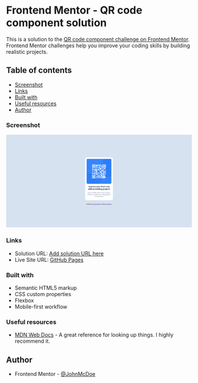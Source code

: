 # Frontend Mentor - QR code component solution

This is a solution to the [QR code component challenge on Frontend Mentor](https://www.frontendmentor.io/challenges/qr-code-component-iux_sIO_H). Frontend Mentor challenges help you improve your coding skills by building realistic projects. 

## Table of contents

- [Screenshot](#screenshot)
- [Links](#links)
- [Built with](#built-with)
- [Useful resources](#useful-resources)
- [Author](#author)

### Screenshot

![](./images/screenshot.png)

### Links

- Solution URL: [Add solution URL here](https://your-solution-url.com)
- Live Site URL: [GitHub Pages](https://johnmcdoe.github.io/qr-code-component-main/)

### Built with

- Semantic HTML5 markup
- CSS custom properties
- Flexbox
- Mobile-first workflow

### Useful resources

- [MDN Web Docs](https://developer.mozilla.org/en-US/) - A great reference for looking up things. I highly recommend it.

## Author

- Frontend Mentor - [@JohnMcDoe](https://www.frontendmentor.io/profile/JohnMcDoe)
